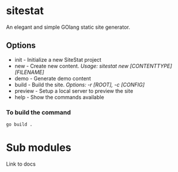 # sitestat
An elegant and simple GOlang static site generator.

## Options
* init    - Initialize a new SiteStat project
* new     - Create new content. 
            _Usage: sitestat new [CONTENTTYPE] [FILENAME]_
* demo    - Generate demo content
* build   - Build the site. 
            _Options: -r [ROOT], -c [CONFIG]_
* preview - Setup a local server to preview the site
* help    - Show the commands available

### To build the command
```
go build .
```



# Sub modules
Link to docs